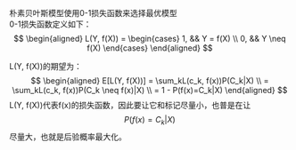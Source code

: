 朴素贝叶斯模型使用0-1损失函数来选择最优模型  
0-1损失函数定义如下：  
$$
\begin{aligned}
L(Y, f(X)) = \begin{cases}
1, && Y = f(X) \\
0, && Y \neq f(X)
\end{cases}
\end{aligned}
$$

L(Y, f(X))的期望为：  
$$
\begin{aligned}
E[L(Y, f(X))] = \sum_kL(c_k, f(x))P(C_k|X)  \\
= \sum_kL(c_k, f(x))P(C_k \neq f(x)|X)  \\
= 1 - P(f(x)=C_k|X)
\end{aligned}
$$
L(Y, f(X))代表f(x)的损失函数，因此要让它和标记尽量小，也普是在让$$P(f(x)=C_k|X)$$尽量大，也就是后验概率最大化。
